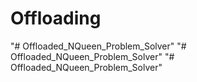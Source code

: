 # Offloading

"# Offloaded_NQueen_Problem_Solver" 
"# Offloaded_NQueen_Problem_Solver" 
"# Offloaded_NQueen_Problem_Solver" 
